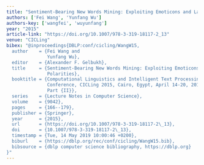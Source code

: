 ```yaml
---
title: "Sentiment-Bearing New Words Mining: Exploiting Emoticons and Latent Polarities"
authors: ['Fei Wang', 'Yunfang Wu']
authors-key: ['wangfei', 'wuyunfang']
year: "2015"
article-link: "https://doi.org/10.1007/978-3-319-18117-2_13"
venue: "CICLing"
bibex: "@inproceedings{DBLP:conf/cicling/WangW15,
  author    = {Fei Wang and
               Yunfang Wu},
  editor    = {Alexander F. Gelbukh},
  title     = {Sentiment-Bearing New Words Mining: Exploiting Emoticons and Latent
               Polarities},
  booktitle = {Computational Linguistics and Intelligent Text Processing - 16th International
               Conference, CICLing 2015, Cairo, Egypt, April 14-20, 2015, Proceedings,
               Part {II}},
  series    = {Lecture Notes in Computer Science},
  volume    = {9042},
  pages     = {166--179},
  publisher = {Springer},
  year      = {2015},
  url       = {https://doi.org/10.1007/978-3-319-18117-2\_13},
  doi       = {10.1007/978-3-319-18117-2\_13},
  timestamp = {Tue, 14 May 2019 10:00:46 +0200},
  biburl    = {https://dblp.org/rec/conf/cicling/WangW15.bib},
  bibsource = {dblp computer science bibliography, https://dblp.org}
}"
---
```

